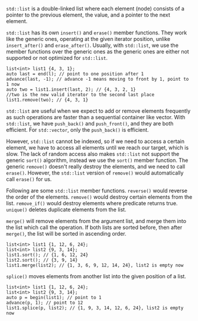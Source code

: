 
`std::list` is a double-linked list where each element (node) consists of a pointer to the previous element, the value, and a pointer to the next element.

`std::list` has its own `insert()` and `erase()` member functions. They work like the generic ones, operating at the given iterator position, unlike `insert_after()` and `erase_after()`. Usually, with `std::list`, we use the member functions over the generic ones as the generic ones are either not supported or not optimized for `std::list`.
```
list<int> list1 {4, 3, 1};
auto last = end(l); // point to one position after 1
advance(last, -1); // advance -1 means moving to front by 1, point to 1 now
auto two = list1.insert(last, 2); // {4, 3, 2, 1}
//two is the new valid iterator to the second last place
list1.remove(two); // {4, 3, 1}
```

`std::list` are useful when we expect to add or remove elements frequently as such operations are faster than a sequential container like vector. With `std::list`, we have `push_back()` and `push_front()`, and they are both efficient. For `std::vector`, only the `push_back()` is efficient.

However, `std::list` cannot be indexed, so if we need to access a certain element, we have to access all elements until we reach our target, which is slow. The lack of random access also makes `std::list` not support the generic `sort()` algorithm, instead we use the `sort()` member function. The generic `remove()` doesn't really destroy the elements, and we need to call `erase()`. However, the `std::list` version of `remove()` would automatically call `erase()` for us.

Following are some `std::list` member functions.
`reverse()` would reverse the order of the elements.
`remove()` would destroy certain elements from the list.
`remove_if()` would destroy elements where predicate returns true.
`unique()` deletes duplicate elements from the list.

`merge()` will remove elements from the argument list, and merge them into the list which call the operation. If both lists are sorted before, then after `merge()`, the list will be sorted in ascending order.
```
list<int> list1 {1, 12, 6, 24};
list<int> list2 {9, 3, 14};
list1.sort(); // {1, 6, 12, 24}
list2.sort(); // {3, 9, 14}
list1.merge(list2); // {1, 3, 6, 9, 12, 14, 24}, list2 is empty now
```

`splice()` moves elements from another list into the given position of a list.
```
list<int> list1 {1, 12, 6, 24};
list<int> list2 {9, 3, 14};
auto p = begin(list1); // point to 1
advance(p, 1); // point to 12
list1.splice(p, list2); // {1, 9, 3, 14, 12, 6, 24}, list2 is empty now
```